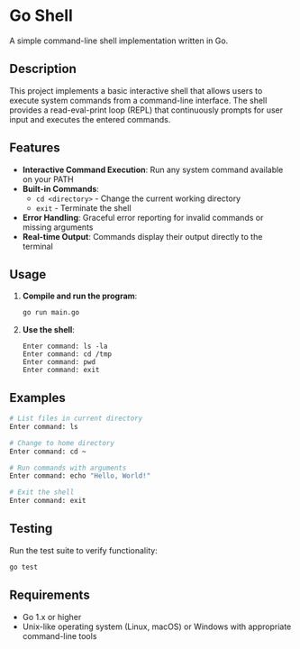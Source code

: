# Go Shell

A simple command-line shell implementation written in Go.

## Description

This project implements a basic interactive shell that allows users to execute system commands from a command-line interface. The shell provides a read-eval-print loop (REPL) that continuously prompts for user input and executes the entered commands.

## Features

- **Interactive Command Execution**: Run any system command available on your PATH
- **Built-in Commands**:
  - `cd <directory>` - Change the current working directory
  - `exit` - Terminate the shell
- **Error Handling**: Graceful error reporting for invalid commands or missing arguments
- **Real-time Output**: Commands display their output directly to the terminal

## Usage

1. **Compile and run the program**:
   ```bash
   go run main.go
   ```

2. **Use the shell**:
   ```
   Enter command: ls -la
   Enter command: cd /tmp
   Enter command: pwd
   Enter command: exit
   ```

## Examples

```bash
# List files in current directory
Enter command: ls

# Change to home directory
Enter command: cd ~

# Run commands with arguments
Enter command: echo "Hello, World!"

# Exit the shell
Enter command: exit
```

## Testing

Run the test suite to verify functionality:

```bash
go test
```

## Requirements

- Go 1.x or higher
- Unix-like operating system (Linux, macOS) or Windows with appropriate command-line tools
